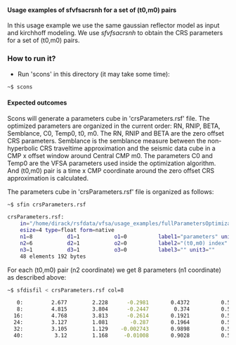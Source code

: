 #### Usage examples of sfvfsacrsnh for a set of (t0,m0) pairs

In this usage example we use the same gaussian reflector model as input and kirchhoff modeling. We use _sfvfsacrsnh_ to obtain the CRS parameters for a set of (t0,m0) pairs.

### How to run it?

* Run 'scons' in this directory (it may take some time):

```sh
~$ scons
```

#### Expected outcomes

Scons will generate a parameters cube in 'crsParameters.rsf' file. The optimized parameters
are organized in the current order: RN, RNIP, BETA, Semblance, C0, Temp0, t0, m0.
The RN, RNIP and BETA are the zero offset CRS parameters. Semblance is the semblance measure
between the non-hyperbolic CRS traveltime approximation and the seismic data cube in a CMP x
offset window around Central CMP m0. The parameters C0 and Temp0 are the VFSA parameters used
inside the optimization algorithm. And (t0,m0) pair is a time x CMP coordinate around the 
zero offset CRS approximation is calculated.

The parameters cube in 'crsParameters.rsf' file is organized as follows:

```sh
~$ sfin crsParameters.rsf

crsParameters.rsf:
    in="/home/dirack/rsfdata/vfsa/usage_examples/fullParametersOptimization/crsParameters.rsf@"
    esize=4 type=float form=native 
    n1=8           d1=1           o1=0          label1="parameters" unit1="" 
    n2=6           d2=1           o2=0          label2="(t0,m0) index" unit2="" 
    n3=1           d3=1           o3=0          label3="" unit3="" 
	48 elements 192 bytes
```

For each (t0,m0) pair (n2 coordinate) we get 8 parameters (n1 coordinate) as described above:

```sh
~$ sfdisfil < crsParameters.rsf col=8

   0:         2.677        2.228      -0.2981       0.4372          0.5           10          1.1            3
   8:         4.815        3.804      -0.2447        0.374          0.5           10          1.2            3
  16:         4.768        3.813      -0.2614       0.1921          0.5           10          1.1            4
  24:         3.127        1.081       -0.287       0.1964          0.5           10          1.2            4
  32:         3.105        1.129    -0.002743       0.9898          0.5           10          1.1            5
  40:          3.12        1.168     -0.01008       0.9028          0.5           10          1.2            5
```
